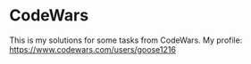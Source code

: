 # CodeWars
This is my solutions for some tasks from CodeWars.
My profile: https://www.codewars.com/users/goose1216
